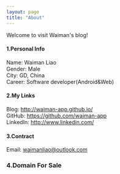 ```yaml
---
layout: page
title: "About"
---
```

Welcome to visit Waiman's blog!

#### 1.Personal Info
Name: Waiman Liao  
Gender: Male  
City: GD, China  
Career: Software developer(Android&Web)  

#### 2.My Links
Blog: <http://waiman-app.github.io/>  
GitHub: <https://github.com/waiman-app>  
LinkedIn: <http://www.linkedin.com/>  


#### 3.Contract
Email: waimanliao@outlook.com  


### 4.Domain For Sale 
